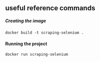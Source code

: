 ## useful reference commands

##### Creating the image
```docker build -t scraping-selenium .```

#### Running the project
```docker run scraping-selenium ```